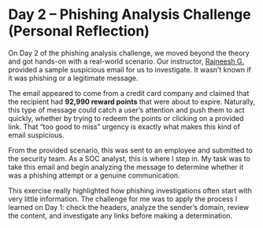 # Day 2 – Phishing Analysis Challenge (Personal Reflection)

On Day 2 of the phishing analysis challenge, we moved beyond the theory and got hands-on with a real-world scenario. Our instructor, [Rajneesh G.](https://www.linkedin.com/in/rajneeshgupta01/) provided a sample suspicious email for us to investigate. It wasn’t known if it was phishing or a legitimate message.  

The email appeared to come from a credit card company and claimed that the recipient had **92,990 reward points** that were about to expire. Naturally, this type of message could catch a user’s attention and push them to act quickly, whether by trying to redeem the points or clicking on a provided link. That “too good to miss” urgency is exactly what makes this kind of email suspicious.  

From the provided scenario, this was sent to an employee and submitted to the security team. As a SOC analyst, this is where I step in. My task was to take this email and begin analyzing the message to determine whether it was a phishing attempt or a genuine communication.  

This exercise really highlighted how phishing investigations often start with very little information. The challenge for me was to apply the process I learned on Day 1: check the headers, analyze the sender’s domain, review the content, and investigate any links before making a determination.  
